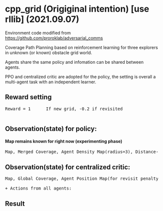 # cpp_grid (Origiginal intention) [use rllib] (2021.09.07)
Environment code modified from https://github.com/proroklab/adversarial_comms

Coverage Path Planning based on reinforcement learning for three explorers in unknown (or known) obstacle grid world.

Agents share the same policy and infomation can be shared between agents.

PPO and centralized critic are adopted for the policy, the setting is overall a multi-agent task with an independent learner. 

## Reward setting
<pre>
Reward = 1      If new grid, -0.2 if revisited

</pre>
## Observation(state) for policy:
#### Map remains known for right now (experimenting phase) 
<pre>
Map, Merged Coverage, Agent Density Map(radius=3), Distance-Border Cost Mixed Map, Position Map:             
</pre>



## Observation(state) for centralized critic:
<pre>
Map, Global Coverage, Agent Position Map(for revisit penalty), Agent Density Map(for redundancy penalty) 

+ Actions from all agents:
</pre>


## Result

